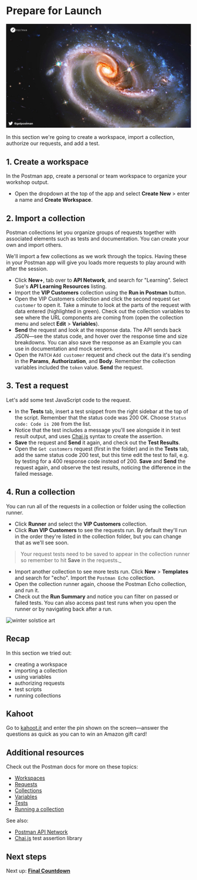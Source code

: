 # Prepare for Launch

![Launch](./Launch.jpg)

In this section we're going to create a workspace, import a collection, authorize our requests, and add a test.

## 1. Create a workspace

In the Postman app, create a personal or team workspace to organize your workshop output.

* Open the dropdown at the top of the app and select __Create New__ &gt; enter a name and __Create Workspace__.

## 2. Import a collection

Postman collections let you organize groups of requests together with associated elements such as tests and documentation. You can create your own and import others.

We'll import a few collections as we work through the topics. Having these in your Postman app will give you loads more requests to play around with after the session.

* Click **New+**, tab over to **API Network**, and search for "Learning". Select Sue's __API Learning Resources__ listing.
* Import the __VIP Customers__ collection using the **Run in Postman** button.
* Open the VIP Customers collection and click the second request `Get customer` to open it. Take a minute to look at the parts of the request with data entered (highlighted in green). Check out the collection variables to see where the URL components are coming from (open the collection menu and select __Edit__ &gt; __Variables__).
* __Send__ the request and look at the response data. The API sends back JSON—see the status code, and hover over the response time and size breakdowns. You can also save the response as an Example you can use in documentation and mock servers.
* Open the `PATCH` `Add customer` request and check out the data it's sending in the __Params__, __Authorization__, and __Body__. Remember the collection variables included the `token` value. __Send__ the request.

## 3. Test a request

Let's add some test JavaScript code to the request.

* In the **Tests** tab, insert a test snippet from the right sidebar at the top of the script. Remember that the status code was 200 OK. Choose `Status code: Code is 200` from the list.
* Notice that the test includes a message you'll see alongside it in test result output, and uses [Chai.js](https://www.chaijs.com/) syntax to create the assertion.
* __Save__ the request and __Send__ it again, and check out the __Test Results__.
* Open the `Get customers` request (first in the folder) and in the __Tests__ tab, add the same status code 200 test, but this time edit the test to fail, e.g. by testing for a 400 response code instead of 200. __Save__ and __Send__ the request again, and observe the test results, noticing the difference in the failed message.

## 4. Run a collection

You can run all of the requests in a collection or folder using the collection runner.

* Click __Runner__ and select the __VIP Customers__ collection.
* Click __Run VIP Customers__ to see the requests run. By default they'll run in the order they're listed in the collection folder, but you can change that as we'll see soon.

> Your request tests need to be saved to appear in the collection runner so remember to hit __Save__ in the requests._

* Import another collection to see more tests run. Click __New__ &gt; __Templates__ and search for "echo". Import the `Postman Echo` collection.
* Open the collection runner again, choose the Postman Echo collection, and run it.
* Check out the __Run Summary__ and notice you can filter on passed or failed tests. You can also access past test runs when you open the runner or by navigating back after a run.

![[winter solstice art](https://apod.nasa.gov/apod/image/1712/WinterSolsticeMW_Seip.jpg)](https://apod.nasa.gov/apod/image/1712/WinterSolsticeMW_Seip.jpg)

## Recap

In this section we tried out:

* creating a workspace
* importing a collection
* using variables
* authorizing requests
* test scripts
* running collections

## Kahoot

Go to [kahoot.it](https://kahoot.it/) and enter the pin shown on the screen—answer the questions as quick as you can to win an Amazon gift card!

## Additional resources

Check out the Postman docs for more on these topics:

* [Workspaces](https://learning.postman.com/docs/postman/workspaces/intro-to-workspaces)
* [Requests](https://learning.postman.com/docs/postman/sending-api-requests/requests/)
* [Collections](https://learning.postman.com/docs/postman/collections/intro-to-collections/)
* [Variables](https://learning.postman.com/docs/postman/variables-and-environments/variables/)
* [Tests](https://learning.postman.com/docs/postman/scripts/test-scripts/)
* [Running a collection](https://learning.postman.com/docs/postman/collection-runs/intro-to-collection-runs/)

See also:

* [Postman API Network](https://explore.postman.com/)
* [Chai.js](https://www.chaijs.com/) test assertion library

## Next steps

Next up: __[Final Countdown](./part2-FinalCountdown.md)__
